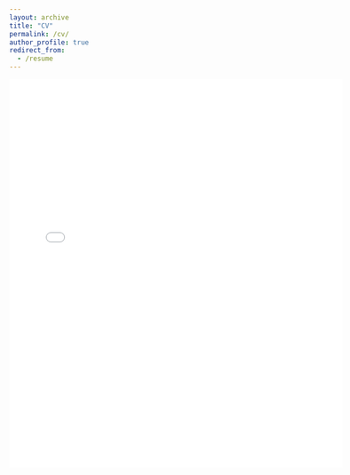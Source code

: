 ```yaml
---
layout: archive
title: "CV"
permalink: /cv/
author_profile: true
redirect_from:
  - /resume
---
```


<embed src="{{ site.baseurl }}/files/resume.pdf" width="600" height="700" type='application/pdf'> 


